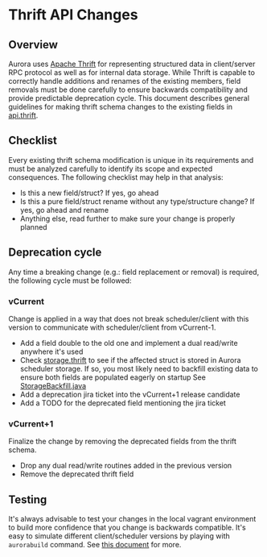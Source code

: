# Thrift API Changes

## Overview
Aurora uses [Apache Thrift](https://thrift.apache.org/) for representing structured data in
client/server RPC protocol as well as for internal data storage. While Thrift is capable to
correctly handle additions and renames of the existing members, field removals must be done
carefully to ensure backwards compatibility and provide predictable deprecation cycle. This
document describes general guidelines for making thrift schema changes to the existing fields in
[api.thrift](api/src/main/thrift/org/apache/aurora/gen/api.thrift).

## Checklist
Every existing thrift schema modification is unique in its requirements and must be analyzed
carefully to identify its scope and expected consequences. The following checklist may help in that
analysis:
* Is this a new field/struct? If yes, go ahead
* Is this a pure field/struct rename without any type/structure change? If yes, go ahead and rename
* Anything else, read further to make sure your change is properly planned

## Deprecation cycle
Any time a breaking change (e.g.: field replacement or removal) is required, the following cycle
must be followed:

### vCurrent
Change is applied in a way that does not break scheduler/client with this version to
communicate with scheduler/client from vCurrent-1.
* Add a field double to the old one and implement a dual read/write anywhere it's used
* Check [storage.thrift](api/src/main/thrift/org/apache/aurora/gen/storage.thrift) to see if the
affected struct is stored in Aurora scheduler storage. If so, you most likely need to backfill
existing data to ensure both fields are populated eagerly on startup
See [StorageBackfill.java](../src/main/java/org/apache/aurora/scheduler/storage/StorageBackfill.java)
* Add a deprecation jira ticket into the vCurrent+1 release candidate
* Add a TODO for the deprecated field mentioning the jira ticket

### vCurrent+1
Finalize the change by removing the deprecated fields from the thrift schema.
* Drop any dual read/write routines added in the previous version
* Remove the deprecated thrift field

## Testing
It's always advisable to test your changes in the local vagrant environment to build more
confidence that you change is backwards compatible. It's easy to simulate different
client/scheduler versions by playing with `aurorabuild` command. See [this document](vagrant.md)
for more.

